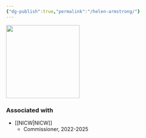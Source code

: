 ```yaml
---
{"dg-publish":true,"permalink":"/helen-armstrong/"}
---
```



<img src="https://nationalinfrastructurecommission.wales/wp-content/uploads/2022/07/gdp-007-HS-m-1980x2475.jpg" height="200">

### Associated with
- [[NICW\|NICW]]
	- Commissioner, 2022-2025